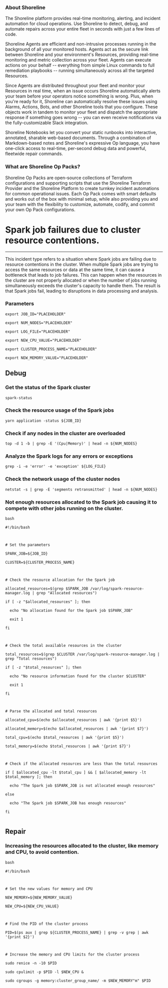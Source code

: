 
### About Shoreline
The Shoreline platform provides real-time monitoring, alerting, and incident automation for cloud operations. Use Shoreline to detect, debug, and automate repairs across your entire fleet in seconds with just a few lines of code.

Shoreline Agents are efficient and non-intrusive processes running in the background of all your monitored hosts. Agents act as the secure link between Shoreline and your environment's Resources, providing real-time monitoring and metric collection across your fleet. Agents can execute actions on your behalf -- everything from simple Linux commands to full remediation playbooks -- running simultaneously across all the targeted Resources.

Since Agents are distributed throughout your fleet and monitor your Resources in real time, when an issue occurs Shoreline automatically alerts your team before your operators notice something is wrong. Plus, when you're ready for it, Shoreline can automatically resolve these issues using Alarms, Actions, Bots, and other Shoreline tools that you configure. These objects work in tandem to monitor your fleet and dispatch the appropriate response if something goes wrong -- you can even receive notifications via the fully-customizable Slack integration.

Shoreline Notebooks let you convert your static runbooks into interactive, annotated, sharable web-based documents. Through a combination of Markdown-based notes and Shoreline's expressive Op language, you have one-click access to real-time, per-second debug data and powerful, fleetwide repair commands.

### What are Shoreline Op Packs?
Shoreline Op Packs are open-source collections of Terraform configurations and supporting scripts that use the Shoreline Terraform Provider and the Shoreline Platform to create turnkey incident automations for common operational issues. Each Op Pack comes with smart defaults and works out of the box with minimal setup, while also providing you and your team with the flexibility to customize, automate, codify, and commit your own Op Pack configurations.

# Spark job failures due to cluster resource contentions.
---

This incident type refers to a situation where Spark jobs are failing due to resource contentions in the cluster. When multiple Spark jobs are trying to access the same resources or data at the same time, it can cause a bottleneck that leads to job failures. This can happen when the resources in the cluster are not properly allocated or when the number of jobs running simultaneously exceeds the cluster's capacity to handle them. The result is that Spark jobs fail, leading to disruptions in data processing and analysis.

### Parameters
```shell
export JOB_ID="PLACEHOLDER"

export NUM_NODES="PLACEHOLDER"

export LOG_FILE="PLACEHOLDER"

export NEW_CPU_VALUE="PLACEHOLDER"

export CLUSTER_PROCESS_NAME="PLACEHOLDER"

export NEW_MEMORY_VALUE="PLACEHOLDER"
```

## Debug

### Get the status of the Spark cluster
```shell
spark-status
```

### Check the resource usage of the Spark jobs
```shell
yarn application -status ${JOB_ID}
```

### Check if any nodes in the cluster are overloaded
```shell
top -d 1 -b | grep -E '(Cpu|Memory)' | head -n ${NUM_NODES}
```

### Analyze the Spark logs for any errors or exceptions
```shell
grep -i -e 'error' -e 'exception' ${LOG_FILE}
```

### Check the network usage of the cluster nodes
```shell
netstat -s | grep -E 'segments retransmitted' | head -n ${NUM_NODES}
```

### Not enough resources allocated to the Spark job causing it to compete with other jobs running on the cluster.
```shell
bash

#!/bin/bash



# Set the parameters

SPARK_JOB=${JOB_ID}

CLUSTER=${CLUSTER_PROCESS_NAME}



# Check the resource allocation for the Spark job

allocated_resources=$(grep $SPARK_JOB /var/log/spark-resource-manager.log | grep "Allocated resources")

if [ -z "$allocated_resources" ]; then

  echo "No allocation found for the Spark job $SPARK_JOB"

  exit 1

fi



# Check the total available resources in the cluster

total_resources=$(grep $CLUSTER /var/log/spark-resource-manager.log | grep "Total resources")

if [ -z "$total_resources" ]; then

  echo "No resource information found for the cluster $CLUSTER"

  exit 1

fi



# Parse the allocated and total resources

allocated_cpu=$(echo $allocated_resources | awk '{print $5}')

allocated_memory=$(echo $allocated_resources | awk '{print $7}')

total_cpu=$(echo $total_resources | awk '{print $5}')

total_memory=$(echo $total_resources | awk '{print $7}')



# Check if the allocated resources are less than the total resources

if [ $allocated_cpu -lt $total_cpu ] && [ $allocated_memory -lt $total_memory ]; then

  echo "The Spark job $SPARK_JOB is not allocated enough resources"

else

  echo "The Spark job $SPARK_JOB has enough resources"

fi


```

## Repair

### Increasing the resources allocated to the cluster, like memory and CPU, to avoid contention.
```shell
bash

#!/bin/bash



# Set the new values for memory and CPU

NEW_MEMORY=${NEW_MEMORY_VALUE}

NEW_CPU=${NEW_CPU_VALUE}



# Find the PID of the cluster process

PID=$(ps aux | grep ${CLUSTER_PROCESS_NAME} | grep -v grep | awk '{print $2}')



# Increase the memory and CPU limits for the cluster process

sudo renice -n -10 $PID

sudo cpulimit -p $PID -l $NEW_CPU &

sudo cgroups -g memory:cluster_group_name/ -m $NEW_MEMORY"m" $PID


```